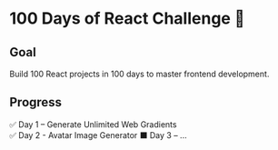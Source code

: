 # 100 Days of React Challenge 🚀

## Goal
Build 100 React projects in 100 days to master frontend development.

## Progress
✅ Day 1 – Generate Unlimited Web Gradients  
✅ Day 2 - Avatar Image Generator
⬛ Day 3 – ...

